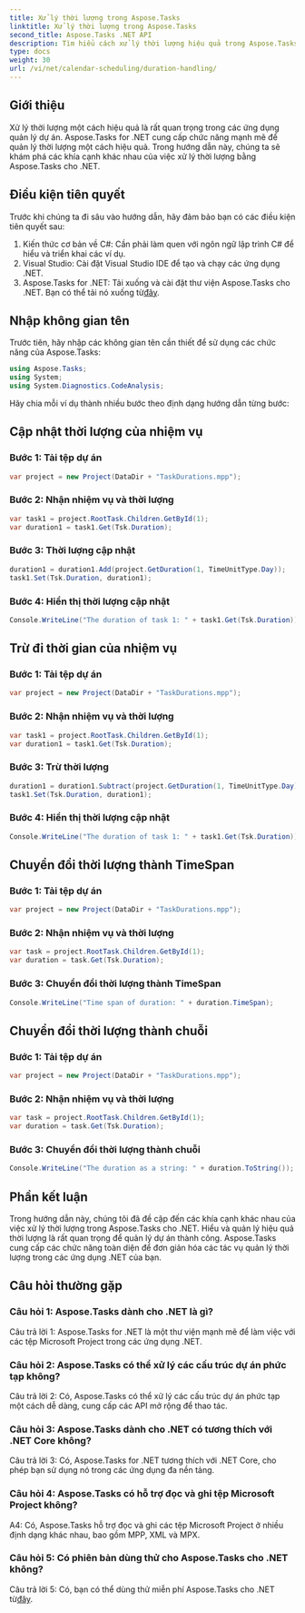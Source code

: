 ```yaml
---
title: Xử lý thời lượng trong Aspose.Tasks
linktitle: Xử lý thời lượng trong Aspose.Tasks
second_title: Aspose.Tasks .NET API
description: Tìm hiểu cách xử lý thời lượng hiệu quả trong Aspose.Tasks for .NET với hướng dẫn từng bước.
type: docs
weight: 30
url: /vi/net/calendar-scheduling/duration-handling/
---
```

## Giới thiệu

Xử lý thời lượng một cách hiệu quả là rất quan trọng trong các ứng dụng quản lý dự án. Aspose.Tasks for .NET cung cấp chức năng mạnh mẽ để quản lý thời lượng một cách hiệu quả. Trong hướng dẫn này, chúng ta sẽ khám phá các khía cạnh khác nhau của việc xử lý thời lượng bằng Aspose.Tasks cho .NET.

## Điều kiện tiên quyết

Trước khi chúng ta đi sâu vào hướng dẫn, hãy đảm bảo bạn có các điều kiện tiên quyết sau:

1. Kiến thức cơ bản về C#: Cần phải làm quen với ngôn ngữ lập trình C# để hiểu và triển khai các ví dụ.
2. Visual Studio: Cài đặt Visual Studio IDE để tạo và chạy các ứng dụng .NET.
3.  Aspose.Tasks for .NET: Tải xuống và cài đặt thư viện Aspose.Tasks cho .NET. Bạn có thể tải nó xuống từ[đây](https://releases.aspose.com/tasks/net/).

## Nhập không gian tên

Trước tiên, hãy nhập các không gian tên cần thiết để sử dụng các chức năng của Aspose.Tasks:

```csharp
using Aspose.Tasks;
using System;
using System.Diagnostics.CodeAnalysis;


```

Hãy chia mỗi ví dụ thành nhiều bước theo định dạng hướng dẫn từng bước:

## Cập nhật thời lượng của nhiệm vụ

### Bước 1: Tải tệp dự án

```csharp
var project = new Project(DataDir + "TaskDurations.mpp");
```

### Bước 2: Nhận nhiệm vụ và thời lượng

```csharp
var task1 = project.RootTask.Children.GetById(1);
var duration1 = task1.Get(Tsk.Duration);
```

### Bước 3: Thời lượng cập nhật

```csharp
duration1 = duration1.Add(project.GetDuration(1, TimeUnitType.Day));
task1.Set(Tsk.Duration, duration1);
```

### Bước 4: Hiển thị thời lượng cập nhật

```csharp
Console.WriteLine("The duration of task 1: " + task1.Get(Tsk.Duration));
```

## Trừ đi thời gian của nhiệm vụ

### Bước 1: Tải tệp dự án

```csharp
var project = new Project(DataDir + "TaskDurations.mpp");
```

### Bước 2: Nhận nhiệm vụ và thời lượng

```csharp
var task1 = project.RootTask.Children.GetById(1);
var duration1 = task1.Get(Tsk.Duration);
```

### Bước 3: Trừ thời lượng

```csharp
duration1 = duration1.Subtract(project.GetDuration(1, TimeUnitType.Day));
task1.Set(Tsk.Duration, duration1);
```

### Bước 4: Hiển thị thời lượng cập nhật

```csharp
Console.WriteLine("The duration of task 1: " + task1.Get(Tsk.Duration));
```

## Chuyển đổi thời lượng thành TimeSpan

### Bước 1: Tải tệp dự án

```csharp
var project = new Project(DataDir + "TaskDurations.mpp");
```

### Bước 2: Nhận nhiệm vụ và thời lượng

```csharp
var task = project.RootTask.Children.GetById(1);
var duration = task.Get(Tsk.Duration);
```

### Bước 3: Chuyển đổi thời lượng thành TimeSpan

```csharp
Console.WriteLine("Time span of duration: " + duration.TimeSpan);
```

## Chuyển đổi thời lượng thành chuỗi

### Bước 1: Tải tệp dự án

```csharp
var project = new Project(DataDir + "TaskDurations.mpp");
```

### Bước 2: Nhận nhiệm vụ và thời lượng

```csharp
var task = project.RootTask.Children.GetById(1);
var duration = task.Get(Tsk.Duration);
```

### Bước 3: Chuyển đổi thời lượng thành chuỗi

```csharp
Console.WriteLine("The duration as a string: " + duration.ToString());
```

## Phần kết luận

Trong hướng dẫn này, chúng tôi đã đề cập đến các khía cạnh khác nhau của việc xử lý thời lượng trong Aspose.Tasks cho .NET. Hiểu và quản lý hiệu quả thời lượng là rất quan trọng để quản lý dự án thành công. Aspose.Tasks cung cấp các chức năng toàn diện để đơn giản hóa các tác vụ quản lý thời lượng trong các ứng dụng .NET của bạn.

## Câu hỏi thường gặp

### Câu hỏi 1: Aspose.Tasks dành cho .NET là gì?

Câu trả lời 1: Aspose.Tasks for .NET là một thư viện mạnh mẽ để làm việc với các tệp Microsoft Project trong các ứng dụng .NET.

### Câu hỏi 2: Aspose.Tasks có thể xử lý các cấu trúc dự án phức tạp không?

Câu trả lời 2: Có, Aspose.Tasks có thể xử lý các cấu trúc dự án phức tạp một cách dễ dàng, cung cấp các API mở rộng để thao tác.

### Câu hỏi 3: Aspose.Tasks dành cho .NET có tương thích với .NET Core không?

Câu trả lời 3: Có, Aspose.Tasks for .NET tương thích với .NET Core, cho phép bạn sử dụng nó trong các ứng dụng đa nền tảng.

### Câu hỏi 4: Aspose.Tasks có hỗ trợ đọc và ghi tệp Microsoft Project không?

A4: Có, Aspose.Tasks hỗ trợ đọc và ghi các tệp Microsoft Project ở nhiều định dạng khác nhau, bao gồm MPP, XML và MPX.

### Câu hỏi 5: Có phiên bản dùng thử cho Aspose.Tasks cho .NET không?

Câu trả lời 5: Có, bạn có thể dùng thử miễn phí Aspose.Tasks cho .NET từ[đây](https://releases.aspose.com/).